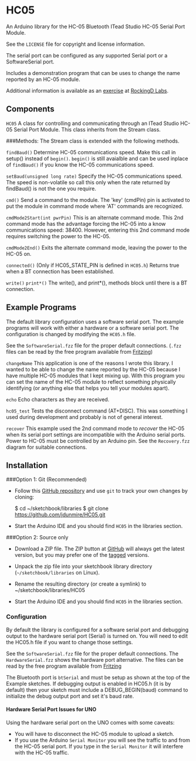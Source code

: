 HC05
====
An Arduino library for the HC-05 Bluetooth ITead Studio HC-05 Serial
Port Module.

See the `LICENSE` file for copyright and license information.

The serial port can be configured as any supported Serial port or
a SoftwareSerial port.

Includes a demonstration program that can be uses to change the name
reported by an HC-05 module.

Additional information is available as an
[exercise](http://rockingdlabs.dunmire.org/exercises-experiments/hc05-bluetooth)
at [RockingD Labs](http://rockingdlabs.dunmire.org).


Components
----------
`HC05`
    A class for controlling and communicating through an ITead Studio
    HC-05 Serial Port Module. This class inherits from the Stream class.


###Methods:
The Stream class is extended with the following methods.

`findBaud()`
    Determine HC-05 communications speed. Make this call in setup()
    instead of `begin()`. `begin()` is still avaialble and can be used
    inplace of `findBaud()` if you know the HC-05 communications speed.

`setBaud(unsigned long rate)`
    Specify the HC-05 communications speed. The speed is non-volatile so
    call this only when the rate returned by findBaud() is not the one
    you require.

`cmd()`
    Send a command to the module. The 'key' (cmdPin) pin is activated to
    put the module in command mode where 'AT' commands are recognized.

`cmdMode2Start(int pwrPin)`
   This is an alternate command mode. This 2nd command mode has the
   advantage forcing the HC-05 into a know communications speed: 38400.
   However, entering this 2nd command mode requires switching the power
   to the HC-05.

`cmdMode2End()`
   Exits the alternate command mode, leaving the power to the HC-05 on.

`connected()` (Only if HC05_STATE_PIN is defined in `HC05.h`)
    Returns true when a BT connection has been established.

`write()`
`print*()`
    The write(), and print*(), methods block until there is a BT
    connection.

Example Programs
----------------
The default library configuration uses a software serial port. The
example programs will work with either a hardware or a software serial
port. The configuration is changed by modifying the `HC05.h` file.

See the `SoftwareSerial.fzz` file for the proper default connections.
(`.fzz` files can be read by the free program available from
[Fritzing](http://fritzing.org/home/))

`changeName`
    This application is one of the reasons I wrote this library. I
    wanted to be able to change the name reported by the HC-05 because I
    have multiple HC-05 modules that I kept mixing up. With this program
    you can set the name of the HC-05 module to reflect something
    physically identifying (or anything else that helps you tell your
    modules apart).

`echo`
    Echo characters as they are received.

`hc05_test`
    Tests the disconnect command (AT+DISC). This was something I used
    during development and probably is not of general interest.

`recover`
    This example used the 2nd command mode to _recover_ the HC-05 when
    its serial port settings are incompatible with the Arduino serial
    ports. Power to HC-05 must be controlled by an Arduino pin.
    See the `Recovery.fzz` diagram for suitable connections.


Installation
------------
###Option 1: Git (Recommended)
* Follow this [GitHub repository](https://github.com/jdunmire/HC05)
  and use `git` to track your own changes by cloning:

    $ cd ~/sketchbook/libraries
    $ git clone https://github.com/jdunmire/HC05.git

* Start the Arduino IDE and you should find `HC05` in the
  libraries section.

###Option 2: Source only
* Download a ZIP file. The ZIP button at
  [GitHub](https://github.com/jdunmire/HC05) will always get the
  latest version, but you may prefer one of the
  [tagged](https://github.com/jdunmire/HC05/tags) versions.

* Unpack the zip file into your sketchbook library directory
  (`~/sketchbook/libraries` on Linux).

* Rename the resulting directory (or create a symlink) to
  ~/sketchbook/libraries/HC05

* Start the Arduino IDE and you should find `HC05` in the libraries
  section.

### Configuration
By default the library is configured for a software serial port and
debugging output to the hardware serial port (Serial) is turned on. You
will need to edit the HC05.h file if you want to change those settings.

See the `SoftwareSerial.fzz` file for the proper default connections.
The `HardwareSerial.fzz` shows the hardware port alternative. The files
can be read by the free program available from
[Fritzing](http://fritzing.org/home/)

The Bluetooth port is `btSerial` and must be setup as shown at the top
of the Example sketches. If debugging output is enabled in HC05.h (it is
by default) then your sketch must include a DEBUG_BEGIN(baud) command to
initialize the debug output port and set it's baud rate.

#### Hardware Serial Port Issues for UNO
Using the hardware serial port on the UNO comes with some caveats:

  * You will have to disconnect the HC-05 module to upload a sketch.
  * If you use the Arduino `Serial Monitor` you will see the traffic to
    and from the HC-05 serial port. If you type in the `Serial Monitor`
    it will interfere with the HC-05 traffic.

